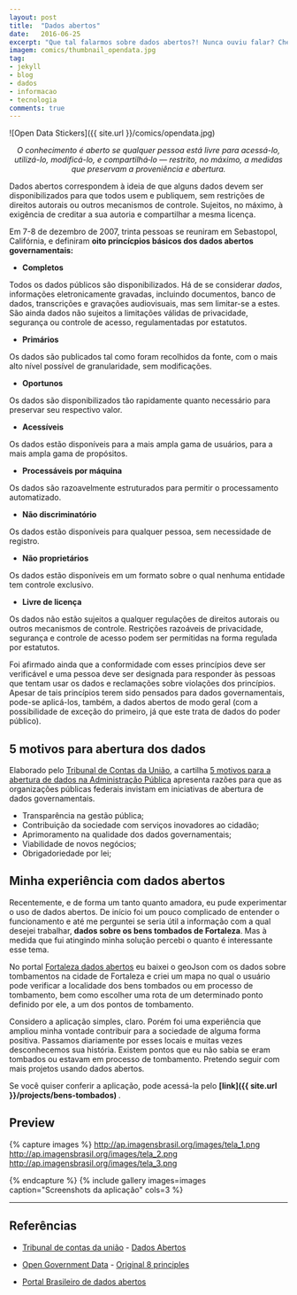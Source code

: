 ```yaml
---
layout: post
title:  "Dados abertos"
date:   2016-06-25
excerpt: "Que tal falarmos sobre dados abertos?! Nunca ouviu falar? Chega mais!"
imagem: comics/thumbnail_opendata.jpg
tag:
- jekyll 
- blog
- dados
- informacao
- tecnologia
comments: true
---
```

 
![Open Data Stickers]({{ site.url }}/comics/opendata.jpg)
    
<center><i>O conhecimento é aberto se qualquer pessoa está livre para acessá-lo, utilizá-lo, modificá-lo, e compartilhá‑lo — restrito, no máximo, a medidas que preservam a proveniência e abertura.</i></center>


Dados abertos correspondem à ideia de que alguns dados devem ser disponibilizados para que todos usem e publiquem, sem restrições de direitos autorais ou outros mecanismos de controle. Sujeitos, no máximo, à exigência de creditar a sua autoria e compartilhar a mesma licença.

Em 7-8 de dezembro de 2007, trinta pessoas se reuniram em Sebastopol, Califórnia, e definiram <b>oito princícpios básicos dos dados abertos governamentais:</b>

* <strong>Completos</strong>

Todos os dados públicos são disponibilizados. Há de se considerar <i>dados</i>,  informações eletronicamente gravadas, incluindo documentos, banco de dados, transcrições e gravações audiovisuais, mas sem limitar-se a estes. São ainda dados não sujeitos a limitações válidas de privacidade, segurança ou controle de acesso, regulamentadas por estatutos.

* <strong>Primários</strong>

Os dados são publicados tal como foram recolhidos da fonte, com o mais alto nível possível de granularidade, sem modificações.

* <strong>Oportunos</strong>

Os dados são disponibilizados tão rapidamente quanto necessário para preservar seu respectivo valor.

* <strong>Acessíveis</strong>

Os dados estão disponíveis para a mais ampla gama de usuários, para a mais ampla gama de propósitos.

* <strong>Processáveis por máquina</strong>

Os dados são razoavelmente estruturados para permitir o processamento automatizado.

* <strong>Não discriminatório</strong>

Os dados estão disponíveis para qualquer pessoa, sem necessidade de registro.

* <strong>Não proprietários</strong>

Os dados estão disponíveis em um formato sobre o qual nenhuma entidade tem controle exclusivo.

* <strong>Livre de licença</strong>

Os dados não estão sujeitos a qualquer regulações de direitos autorais ou outros mecanismos de controle. Restrições razoáveis de privacidade, segurança e controle de acesso podem ser permitidas na forma regulada por estatutos.


Foi afirmado ainda que a conformidade com esses princípios deve ser verificável e uma pessoa deve ser designada para responder às pessoas que tentam usar os dados e reclamações sobre violações dos princípios.
Apesar de tais princípios terem sido pensados para dados governamentais, pode-se aplicá-los, também, a dados abertos de modo geral (com a possibilidade de exceção do primeiro, já que este trata de dados do poder público).

## 5 motivos para abertura dos dados

Elaborado pelo [Tribunal de Contas da União](http://portal.tcu.gov.br/), a cartilha [5 motivos para a abertura de dados na Administração Pública](http://portal3.tcu.gov.br/portal/pls/portal/docs/2689107.PDF) apresenta razões para que as organizações públicas federais invistam em iniciativas de abertura de dados governamentais. 

* Transparência na gestão pública;
* Contribuição da sociedade com serviços inovadores ao cidadão;
* Aprimoramento na qualidade dos dados governamentais;
* Viabilidade de novos negócios;
* Obrigadoriedade por lei;

## Minha experiência com dados abertos

Recentemente, e de forma um tanto quanto amadora, eu pude experimentar o uso de dados abertos. De início foi um pouco complicado de entender o funcionamento e até me perguntei se seria útil a informação com a qual desejei trabalhar, <strong>dados sobre os bens tombados de Fortaleza</strong>. 
Mas à medida que fui atingindo minha solução percebi o quanto é interessante esse tema.


No portal [Fortaleza dados abertos](http://dados.fortaleza.ce.gov.br/portal/) eu baixei o geoJson com os dados sobre tombamentos na cidade de Fortaleza e criei um mapa no qual o usuário pode verificar a localidade dos bens tombados ou em processo de tombamento, bem como escolher uma rota de um determinado ponto definido por ele, a um dos pontos de tombamento.

Considero a aplicação simples, claro. Porém foi uma experiência que ampliou minha vontade contribuir para a sociedade de alguma forma positiva. Passamos diariamente por esses locais e muitas vezes desconhecemos sua história. Existem pontos que eu não sabia se eram tombados ou estavam em processo de tombamento. Pretendo seguir com mais projetos usando dados abertos.

Se você quiser conferir a aplicação, pode acessá-la pelo <b> [link]({{ site.url }}/projects/bens-tombados) </b>.

## Preview

{% capture images %}
    http://ap.imagensbrasil.org/images/tela_1.png
    http://ap.imagensbrasil.org/images/tela_2.png
    http://ap.imagensbrasil.org/images/tela_3.png
    
{% endcapture %}
{% include gallery images=images caption="Screenshots da aplicação" cols=3 %}

---

## Referências

* [Tribunal de contas da união](http://tcu.gov.br) - [Dados Abertos](http://portal.tcu.gov.br/comunidades/fiscalizacao-de-tecnologia-da-informacao/atuacao/destaques/dados-abertos.htm)

* [Open Government Data](https://opengovdata.org/) - [Original 8 principles](https://public.resource.org/8_principles.html)

* [Portal Brasileiro de dados abertos](http://dados.gov.br/dados-abertos/)
